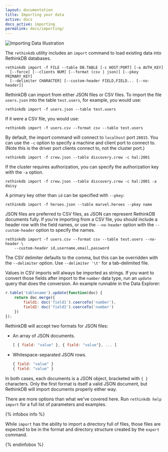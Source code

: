 ```yaml
---
layout: documentation
title: Importing your data
active: docs
docs_active: importing
permalink: docs/importing/
---
```


<img alt="Importing Data Illustration" class="api_command_illustration"
    src="/assets/images/docs/api_illustrations/importing_data.png" />

The `rethinkdb` utility includes an `import` command to load existing data into RethinkDB databases.

    rethinkdb import -f FILE --table DB.TABLE [-c HOST:PORT] [-a AUTH_KEY]
      [--force] [--clients NUM] [--format (csv | json)] [--pkey PRIMARY_KEY]
      [--delimiter CHARACTER] [--custom-header FIELD,FIELD... [--no-header]]

RethinkDB can import from either JSON files or CSV files. To import the file `users.json` into the table `test.users`, for example, you would use:

    rethinkdb import -f users.json --table test.users

If it were a CSV file, you would use:

    rethinkdb import -f users.csv --format csv --table test.users

By default, the import command will connect to `localhost` port `28015`. You can use the `-c` option to specify a machine and client port to connect to. (Note this is the driver port clients connect to, not the cluster port.)

    rethinkdb import -f crew.json --table discovery.crew -c hal:2001

If the cluster requires authorization, you can specify the authorization key with the `-a` option.

    rethinkdb import -f crew.json --table discovery.crew -c hal:2001 -a daisy

A primary key other than `id` can be specified with `--pkey`:

    rethinkdb import -f heroes.json --table marvel.heroes --pkey name

JSON files are preferred to CSV files, as JSON can represent RethinkDB documents fully. If you're importing from a CSV file, you should include a header row with the field names, or use the `--no-header` option with the `--custom-header` option to specify the names.

    rethinkdb import -f users.csv --format csv --table test.users --no-header \
        --custom-header id,username,email,password

The CSV delimiter defaults to the comma, but this can be overridden with the `--delimiter` option. Use `--delimiter '\t'` for a tab-delimited file.

Values in CSV imports will always be imported as strings. If you want to convert those fields after import to the `number` data type, run an `update` query that does the conversion. An example runnable in the Data Explorer:

```js
r.table('tablename').update(function(doc) {
    return doc.merge({
        field1: doc('field1').coerceTo('number'),
        field2: doc('field2').coerceTo('number')
    })
});
```

RethinkDB will accept two formats for JSON files:

* An array of JSON documents.

    ```js
    [ { field: "value" }, { field: "value"}, ... ]
    ```

* Whitespace-separated JSON rows.

    ```js
    { field: "value" }
    { field: "value" }
    ```

In both cases, each documents is a JSON object, bracketed with `{ }` characters. Only the first format is itself a valid JSON document, but RethinkDB will import documents properly either way.

There are more options than what we've covered here. Run `rethinkdb help import` for a full list of parameters and examples.

{% infobox info %}

While `import` has the ability to import a directory full of files, those files are expected to be in the format and directory structure created by the `export` command.

{% endinfobox %}

